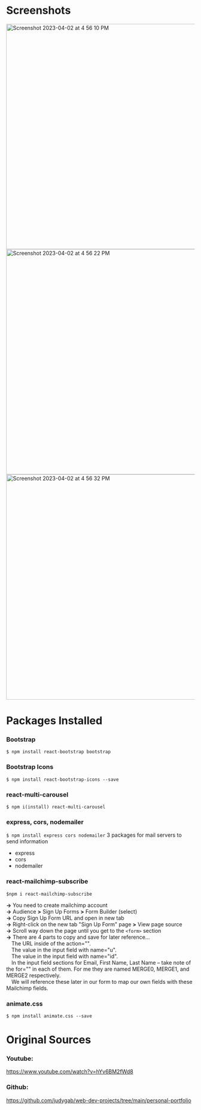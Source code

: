 # Screenshots
<img width="600" alt="Screenshot 2023-04-02 at 4 56 10 PM" src="https://user-images.githubusercontent.com/42660669/229378576-e9f437c3-e1a4-4f36-ae9d-c98dd6783dc0.png">
<img width="600" alt="Screenshot 2023-04-02 at 4 56 22 PM" src="https://user-images.githubusercontent.com/42660669/229378584-a755d6c3-e27a-46bf-aa7c-ed61fe938261.png">
<img width="600" alt="Screenshot 2023-04-02 at 4 56 32 PM" src="https://user-images.githubusercontent.com/42660669/229378589-c44daea3-95f5-4376-80a9-9a0e1a90d29a.png">

# Packages Installed
### Bootstrap
```$ npm install react-bootstrap bootstrap```

### Bootstrap Icons
```$ npm install react-bootstrap-icons --save```

### react-multi-carousel
```$ npm i(install) react-multi-carousel```

### express, cors, nodemailer
```$ npm install express cors nodemailer```
3 packages for mail servers to send information
- express
- cors
- nodemailer

### react-mailchimp-subscribe
```$npm i react-mailchimp-subscribe```

**->** You need to create mailchimp account <br>
**->** Audience **>** Sign Up Forms **>** Form Builder (select) <br>
**->** Copy Sign Up Form URL and open in new tab <br>
**->** Right-click on the new tab "Sign Up Form" page **>** View page source <br>
**->** Scroll way down the page until you get to the ```<form>``` section <br>
**->** There are 4 parts to copy and save for later reference... <br>
&emsp;The URL inside of the action="". <br>
&emsp;The value in the input field with name="u". <br>
&emsp;The value in the input field with name="id". <br>
&emsp;In the input field sections for Email, First Name, Last Name – take note of the for="" in each of them. For me they are named MERGE0, MERGE1, and MERGE2 respectively.  <br>
&emsp;We will reference these later in our form to map our own fields with these Mailchimp fields. <br>

### animate.css
```$ npm install animate.css --save```

# Original Sources
### Youtube:
https://www.youtube.com/watch?v=hYv6BM2fWd8
### Github: 
https://github.com/judygab/web-dev-projects/tree/main/personal-portfolio
